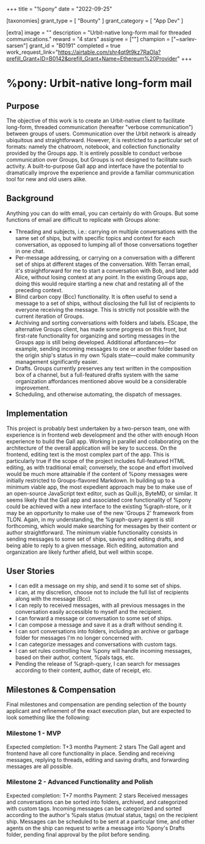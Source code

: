 +++
title = "%pony"
date = "2022-09-25"

[taxonomies]
grant_type = [ "Bounty" ]
grant_category = [ "App Dev" ]

[extra]
image = ""
description = "Urbit-native long-form mail for threaded communications."
reward = "4 stars"
assignee = [""]
champion = ["~sarlev-sarsen"]
grant_id = "B0191"
completed = true
work_request_link="https://airtable.com/shr4qt9t9kz7RaOIa?prefill_Grant+ID=B0142&prefill_Grant+Name=Ethereum%20Provider"
+++

# %pony: Urbit-native long-form mail

## Purpose
The objective of this work is to create an Urbit-native client to facilitate long-form, threaded communication (hereafter "verbose communication") between groups of users. Communication over the Urbit network is already ubiquitous and straightforward. However, it is restricted to a particular set of formats: namely the chatroom, notebook, and collection functionality provided by the Groups app. It is entirely possible to conduct verbose communication over Groups, but Groups is not designed to facilitate such activity. A built-to-purpose Gall app and interface have the potential to dramatically improve the experience and provide a familiar communication tool for new and old users alike.

## Background
Anything you can do with email, you can certainly do with Groups. But some functions of email are difficult to replicate with Groups alone:
- Threading and subjects, i.e.: carrying on multiple conversations with the same set of ships, but with specific topics and context for each conversation, as opposed to lumping all of those conversations together in one chat.
- Per-message addressing, or carrying on a conversation with a different set of ships at different stages of the conversation. With Terran email, it's straightforward for me to start a conversation with Bob, and later add Alice, without losing context at any point. In the existing Groups app, doing this would require starting a new chat and restating all of the preceding context.
- Blind carbon copy (Bcc) functionality. It is often useful to send a message to a set of ships, without disclosing the full list of recipients to everyone receiving the message. This is strictly not possible with the current iteration of Groups.
- Archiving and sorting conversations with folders and labels. EScape, the alternative Groups client, has made some progress on this front, but first-rate functionality for organizing and sorting messages in the Groups app is still being developed. Additional affordances—for example, sending incoming messages to one or another folder based on the origin ship's status in my own %pals state—could make community management significantly easier.
- Drafts. Groups currently preserves any text written in the composition box of a channel, but a full-featured drafts system with the same organization affordances mentioned above would be a considerable improvement.
- Scheduling, and otherwise automating, the dispatch of messages.

## Implementation
This project is probably best undertaken by a two-person team, one with experience is in frontend web development and the other with enough Hoon experience to build the Gall app. Working in parallel and collaborating on the architecture of the overall application will be key to success.
On the frontend, editing text is the most complex part of the app. This is particularly true if the scope of the project includes full-featured HTML editing, as with traditional email; conversely, the scope and effort involved would be much more attainable if the content of %pony messages were initially restricted to Groups-flavored Markdown. In building up to a minimum viable app, the most expedient approach may be to make use of an open-source JavaScript text editor, such as Quill.js, ByteMD, or similar.
It seems likely that the Gall app and associated core functionality of %pony could be achieved with a new interface to the existing %graph-store, or it may be an opportunity to make use of the new 'Groups 2' framework from TLON. 
Again, in my understanding, the %graph-query agent is still forthcoming, which would make searching for messages by their content or author straightforward.
The minimum viable functionality consists in sending messages to some set of ships, saving and editing drafts, and being able to reply to a given message. Rich editing, automation and organization are likely further afield, but well within scope.

## User Stories
- I can edit a message on my ship, and send it to some set of ships.
- I can, at my discretion, choose not to include the full list of recipients along with the message (Bcc).
- I can reply to received messages, with all previous messages in the conversation easily accessible to myself and the recipient.
- I can forward a message or conversation to some set of ships.
- I can compose a message and save it as a draft without sending it.
- I can sort conversations into folders, including an archive or garbage folder for messages I'm no longer concerned with.
- I can categorize messages and conversations with custom tags.
- I can set rules controlling how %pony will handle incoming messages, based on their author, content, %pals tags, etc.
- Pending the release of %graph-query, I can search for messages according to their content, author, date of receipt, etc.
## Milestones & Compensation
Final milestones and compensation are pending selection of the bounty applicant and refinement of the exact execution plan, but are expected to look something like the following:
### Milestone 1 - MVP
Expected completion: T+3 months
Payment: 2 stars
The Gall agent and frontend have all core functionality in place. Sending and receiving messages, replying to threads, editing and saving drafts, and forwarding messages are all possible.
### Milestone 2 - Advanced Functionality and Polish
Expected completion: T+7 months
Payment: 2 stars
Received messages and conversations can be sorted into folders, archived, and categorized with custom tags. Incoming messages can be categorized and sorted according to the author's %pals status (mutual status, tags) on the recipient ship. Messages can be scheduled to be sent at a particular time, and other agents on the ship can request to write a message into %pony's Drafts folder, pending final approval by the pilot before sending.